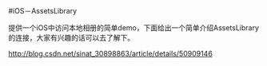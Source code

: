 #iOS－AssetsLibrary

提供一个iOS中访问本地相册的简单demo，下面给出一个简单介绍AssetsLibrary的连接，大家有兴趣的话可以去了解下。

<http://blog.csdn.net/sinat_30898863/article/details/50909146>